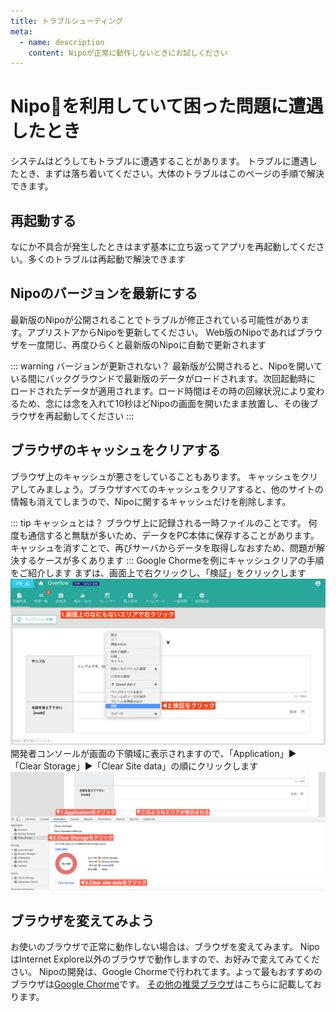 ```yaml
---
title: トラブルシューティング
meta:
  - name: description
    content: Nipoが正常に動作しないときにお試しください
---
```


# Nipoを利用していて困った問題に遭遇したとき
システムはどうしてもトラブルに遭遇することがあります。
トラブルに遭遇したとき、まずは落ち着いてください。大体のトラブルはこのページの手順で解決できます。

## 再起動する
なにか不具合が発生したときはまず基本に立ち返ってアプリを再起動してください。多くのトラブルは再起動で解決できます

## Nipoのバージョンを最新にする
最新版のNipoが公開されることでトラブルが修正されている可能性があります。アプリストアからNipoを更新してください。
Web版のNipoであればブラウザを一度閉じ、再度ひらくと最新版のNipoに自動で更新されます

::: warning バージョンが更新されない？
最新版が公開されると、Nipoを開いている間にバックグラウンドで最新版のデータがロードされます。次回起動時に
ロードされたデータが適用されます。ロード時間はその時の回線状況により変わるため、念には念を入れて10秒ほどNipoの画面を開いたまま放置し、その後ブラウザを再起動してください
:::

## ブラウザのキャッシュをクリアする
ブラウザ上のキャッシュが悪さをしていることもあります。
キャッシュをクリアしてみましょう。ブラウザすべてのキャッシュをクリアすると、他のサイトの情報も消えてしまうので、Nipoに関するキャッシュだけを削除します。

::: tip キャッシュとは？
ブラウザ上に記録される一時ファイルのことです。
何度も通信すると無駄が多いため、データをPC本体に保存することがあります。キャッシュを消すことで、再びサーバからデータを取得しなおすため、問題が解決するケースが多くあります
:::
Google Chormeを例にキャッシュクリアの手順をご紹介します
まずは、画面上で右クリックし、「検証」をクリックします
![Google Chormeにて開発者コンソールを表示する](./faq/e1.png)
開発者コンソールが画面の下領域に表示されますので、「Application」▶「Clear Storage」▶「Clear Site data」の順にクリックします
![開発者コンソールからサイトデータをクリアする](./faq/e2.png)

## ブラウザを変えてみよう
お使いのブラウザで正常に動作しない場合は、ブラウザを変えてみます。
NipoはInternet Explore以外のブラウザで動作しますので、お好みで変えてみてください。
Nipoの開発は、Google Chormeで行われてます。よって最もおすすめのブラウザは[Google Chorme](https://www.google.co.jp/chrome/)です。
[その他の推奨ブラウザ](/system/require)はこちらに記載しております。




